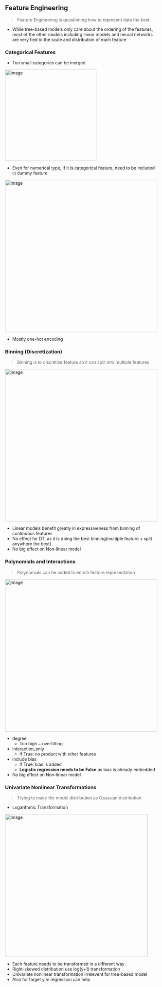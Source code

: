 ## Feature Engineering
> Feature Engineering is questioning how to represent data the best

- While tree-based models only care about the ordering of the features, most of the 
other models including linear models and neural networks are very tied to the scale and distribution of each feature

### Categorical Features

- Too small categories can be merged
<img width="300" alt="image" src="https://github.com/user-attachments/assets/4afa6b0d-3a65-42b6-8ac0-28c6837e2fc4">

- Even for numerical type, if it is categorical feature, need to be included in dummy feature
<img width="500" alt="image" src="https://github.com/user-attachments/assets/2bc07dc5-d7ac-4e04-9b12-3e325bbe5f1c">

- Mostly one-hot encoding 

### Binning (Discretization)
> Binning is to discretize feature so it can split into multiple features
<img width="500" alt="image" src="https://github.com/user-attachments/assets/1941fc43-4021-4277-b553-9d0b7dd8519e">

- Linear models benefit greatly in expressiveness from binning of continuous features
- No effect for DT, as it is doing the best binning(multiple feature + split anywhere the best)
- No big effect on Non-linear model 

### Polynomials and Interactions
> Polynomials can be added to enrich feature representation

<img width="500" alt="image" src="https://github.com/user-attachments/assets/e16b1e80-6556-40d1-8434-b10f8743d455">

- degree
    - Too high ~ overfitting 
- interaction_only
    - If True: no product with other features
- include bias
    - If True: bias is added
    - **Logistic regression needs to be False** as bias is already embedded
- No big effect on Non-linear model 

### Univariate Nonlinear Transformations
> Trying to make the model distribution as Gaussian distribution

- Logarithmic Transformation
<img width="469" alt="image" src="https://github.com/user-attachments/assets/cb7dcd4a-51b8-4df5-879c-125c7b3a9899">

- Each feature needs to be transformed in a different way
- Right-skewed distribution use log(y+1) transformation
- Univariate nonlinear transformation irrelevent for tree-based model
- Also for target y in regression can help